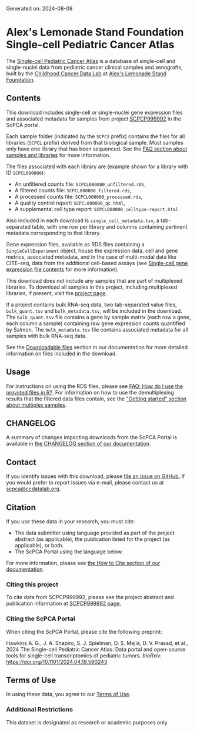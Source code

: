 Generated on: 2024-08-09

# Alex's Lemonade Stand Foundation Single-cell Pediatric Cancer Atlas

The [Single-cell Pediatric Cancer Atlas](https://scpca.alexslemonade.org) is a database of single-cell and single-nuclei data from pediatric cancer clinical samples and xenografts, built by the [Childhood Cancer Data Lab](https://www.ccdatalab.org/) at [Alex's Lemonade Stand Foundation](https://www.alexslemonade.org/).

## Contents

This download includes single-cell or single-nuclei gene expression files and associated metadata for samples from project [SCPCP999992](https://scpca.alexslemonade.org/projects/SCPCP999992) in the ScPCA portal.

Each sample folder (indicated by the `SCPCS` prefix) contains the files for all libraries (`SCPCL` prefix) derived from that biological sample.
Most samples only have one library that has been sequenced.
See the [FAQ section about samples and libraries](https://scpca.readthedocs.io/en/stable/faq.html#what-is-the-difference-between-samples-and-libraries) for more information.

The files associated with each library are (example shown for a library with ID `SCPCL000000`):

- An unfiltered counts file: `SCPCL000000_unfiltered.rds`,
- A filtered counts file: `SCPCL000000_filtered.rds`,
- A processed counts file: `SCPCL000000_processed.rds`,
- A quality control report: `SCPCL000000_qc.html`,
- A supplemental cell type report: `SCPCL000000_celltype-report.html`

Also included in each download is `single_cell_metadata.tsv`, a tab-separated table, with one row per library and columns containing pertinent metadata corresponding to that library.

Gene expression files, available as RDS files containing a `SingleCellExperiment` object, house the expression data, cell and gene metrics, associated metadata, and in the case of multi-modal data like CITE-seq, data from the additional cell-based assays (see [Single-cell gene expression file contents](https://scpca.readthedocs.io/en/stable/sce_file_contents.html) for more information).

This download does not include any samples that are part of multiplexed libraries.
To download all samples in this project, including multiplexed libraries, if present, visit the [project page](https://scpca.alexslemonade.org/projects/SCPCP999992).

If a project contains bulk RNA-seq data, two tab-separated value files, `bulk_quant.tsv` and `bulk_metadata.tsv`, will be included in the download.
The `bulk_quant.tsv` file contains a gene by sample matrix (each row a gene, each column a sample) containing raw gene expression counts quantified by Salmon.
The `bulk_metadata.tsv` file contains associated metadata for all samples with bulk RNA-seq data.

See the [Downloadable files](https://scpca.readthedocs.io/en/stable/download_files.html) section in our documentation for more detailed information on files included in the download.

## Usage

For instructions on using the RDS files, please see [FAQ: How do I use the provided files in R?](https://scpca.readthedocs.io/en/stable/faq.html#how-do-i-use-the-provided-rds-files-in-r).
For information on how to use the demultiplexing results that the filtered data files contain, see the ["Getting started" section about multiplex samples](https://scpca.readthedocs.io/en/stable/getting_started.html#special-considerations-for-multiplexed-samples).

## CHANGELOG

A summary of changes impacting downloads from the ScPCA Portal is available in [the CHANGELOG section of our documentation](https://scpca.readthedocs.io/en/stable/CHANGELOG.html).

## Contact

If you identify issues with this download, please [file an issue on GitHub.](https://github.com/AlexsLemonade/scpca-portal/issues/new) If you would prefer to report issues via e-mail, please contact us at [scpca@ccdatalab.org](mailto:scpca@ccdatalab.org).

## Citation

If you use these data in your research, you must cite:
- The data submitter using language provided as part of the project abstract (as applicable), the publication listed for the project (as applicable), or both.
- The ScPCA Portal using the language below.

For more information, please see [the How to Cite section of our documentation](https://scpca.readthedocs.io/en/stable/citation.html).

### Citing this project

To cite data from SCPCP999992, please see the project abstract and publication information at [SCPCP999992 page.](https://scpca.alexslemonade.org/projects/SCPCP999992)

### Citing the ScPCA Portal

When citing the ScPCA Portal, please cite the following preprint:

Hawkins A. G., J. A. Shapiro, S. J. Spielman, D. S. Mejia, D. V. Prasad, et al., 2024 The Single-cell Pediatric Cancer Atlas: Data portal and open-source tools for single-cell transcriptomics of pediatric tumors. _bioRxiv._ https://doi.org/10.1101/2024.04.19.590243

## Terms of Use

In using these data, you agree to our [Terms of Use](https://scpca.alexslemonade.org/terms-of-use).

### Additional Restrictions

This dataset is designated as research or academic purposes only.